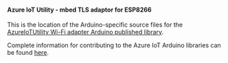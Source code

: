 #### Azure IoT Utility - mbed TLS adaptor for ESP8266

This is the location of the Arduino-specific source files for the
[AzureIoTUtility Wi-Fi adapter Arduino published library](https://github.com/Azure/azure-iot-arduino-tls-mbedtls). 

Complete information for contributing to the Azure IoT Arduino libraries
can be found [here](https://github.com/Azure/azure-iot-pal-arduino).
